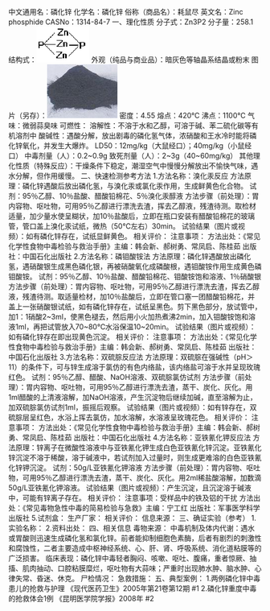 中文通用名：磷化锌
化学名：磷化锌
俗称（商品名）：耗鼠尽
英文名：Zinc phosphide
CASNo：1314-84-7
一、理化性质
分子式：Zn3P2
分子量：258.1
结构式：![结构式](./assets/duwu/磷化锌/@0结构式.bmp)
外观（纯品与商业品）：暗灰色等轴晶系结晶或粉末
图片（另存）：![外观](./assets/duwu/磷化锌/@1外观.jpg)
密度：4.55
熔点：420℃
沸点：1100℃
气味：微弱蒜臭味
可燃性：
溶解性：不溶于水和乙醇，可溶于碱、苯二硫化碳等有机溶剂中
酸碱性：遇酸分解，放出剧毒的磷化氢气体，浓硝酸和王水冷时能将磷化锌氧化，并发生大爆炸。
LD50：12mg/kg（大鼠经口）；40mg/kg（小鼠经口）
中毒剂量（人）：0.2~0.9g
致死剂量（人）：2~3g（40~60mg/kg）
其他理化性质（特殊反应）：干燥条件下稳定，潮湿空气中慢慢分解放出不愉快气味，遇水分解，但作用缓慢。
二、快速检测参考方法
1.方法名称：溴化汞反应
方法原理：磷化锌遇酸后放出磷化氢，与溴化汞或氯化汞作用，生成鲜黄色化合物。
试剂：95％乙醇、10％盐酸、醋酸铅棉花、5％溴化汞醇液
方法步骤（前处理）：胃内容物、呕吐物，可用95％乙醇进行漂洗去渣，挥去乙醇液，残渣待测。取检材适量，加少量水使呈糊状，加10％盐酸后，立即在瓶口安装有醋酸铅棉花的玻璃管，管口盖上溴化汞试纸，微热（50℃左右）30min。
试验结果（图片或视频）：如有磷化锌存在，试纸显鲜黄色。
相关评价：
注意事项：
方法出处：《常见化学性食物中毒检验与救治手册》主编：韩会新、郝树勇、常凤启、陈桂茹 出版社：中国石化出版社
2.方法名称：磷钼酸铵法
方法原理：磷化锌遇酸放出磷化氢，遇硝酸银生成黑色磷化银，再被硝酸氧化成磷酸根，遇钼酸铵作用生成黄色磷钼酸铵。
试剂：95％乙醇、10％盐酸、醋酸铅棉花、钼酸铵饱和溶液、1％硝酸银
方法步骤（前处理）：胃内容物、呕吐物，可用95％乙醇进行漂洗去渣，挥去乙醇液，残渣待测。取适量检材，加10％盐酸后，立即在管口塞一团醋酸铅棉花，并盖上一张硝酸银试纸，如有磷化锌存在，试纸呈黑色。剪下黑色部分，放试管中，加1：1硝酸2~3ml，使黑色褪去，然后用小火加热煮沸2min，加入钼酸铵饱和溶液1ml，再把试管放入70~80℃水浴保温10~20min。
试验结果（图片或视频）：如有磷化锌存在即出现黄色沉淀。
相关评价：
注意事项：
方法出处：《常见化学性食物中毒检验与救治手册》主编：韩会新、郝树勇、常凤启、陈桂茹 出版社：中国石化出版社
3.方法名称：双硫腙反应法
方法原理：双硫腙在强碱性（pH＞11）的条件下，可与锌生成溶于氯仿的有色内络盐，该内络盐可溶于水并呈现玫瑰红色。
试剂：95％乙醇、醋酸、NaOH溶液、双硫腙氯仿试剂
方法步骤（前处理）：胃内容物、呕吐物，可用95％乙醇进行漂洗去渣，蒸干、炭化、灰化。用1ml醋酸的上清液溶解，加NaOH溶液，产生沉淀物后继续加碱，直至溶解为止，加双硫腙氯仿试剂1ml，振摇后观察。
试验结果（图片或视频）：如有锌存在，双硫腙层呈红色，水浴上挥去氯仿，加水溶解，水溶液呈玫瑰花色。
相关评价：
注意事项：
方法出处：《常见化学性食物中毒检验与救治手册》主编：韩会新、郝树勇、常凤启、陈桂茹 出版社：中国石化出版社
4.方法名称：亚铁氰化钾反应法
方法原理：锌离子在微酸性溶液中与亚铁氰化钾生成白色亚铁氰化锌沉淀。亚铁氰化锌沉淀不溶于稀酸，溶于碱液中，若试剂加入过量时，则生成更难溶的白色亚铁氰化锌钾沉淀。
试剂：50g/L亚铁氰化钾溶液
方法步骤（前处理）：胃内容物、呕吐物，可用95％乙醇进行漂洗去渣，蒸干、炭化、灰化。用2ml稀盐酸溶解，加数滴50g/L亚铁氰化钾溶液。
试验结果（图片或视频）：产生沉淀，且沉淀溶于碱液中，可能有锌离子存在。
相关评价：
注意事项：受样品中的铁及铝的干扰
方法出处：《常见毒物急性中毒的简易检验与急救》主编：宁工红 出版社：军事医学科学出版社
5.试剂盒：
生产厂家：
相关评价：
信息来源：
三、确证实验（参考）
1.实验名称：
2.资料出处：
四、相关信息
毒物来源：
中毒机制及体内代谢：遇水或胃酸则迅速生成磷化氢和氯化锌。前者能抑制细胞色素酶，后者有剧烈的刺激性和腐蚀性，二者主要造成中枢神经系统、心、肝、肾、呼吸系统、消化道粘膜等的广泛损害。
临床表现：磷化锌中毒轻者胸闷、咳嗽、呕吐、腹痛，重者惊厥、抽搐、肌肉抽动、口腔粘膜糜烂，呕吐物有大蒜味；严重时出现肺水肿、脑水肿、心律失常、昏迷、休克。
尸检情况：
急救措施：
五、典型案例：
1.两例磷化锌中毒患儿的抢救与护理 《现代医药卫生》2005年第21卷第12期 #1
2.磷化锌重度中毒的抢救体会1例 《昆明医学院学报》2008年 #2
